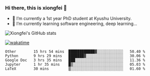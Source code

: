 ### Hi there, this is xiongfei 👋


- 🔭 I’m currently a 1st year PhD student at Kyushu University.
- 🌱 I’m currently learning software engineering, deep learning...

<!--
**Toma62299781/Toma62299781** is a ✨ _special_ ✨ repository because its `README.md` (this file) appears on your GitHub profile.
Here are some ideas to get you started:
-->

![Xiongfei's GitHub stats](https://github-readme-stats.vercel.app/api?username=Toma62299781)


[![wakatime](https://wakatime.com/badge/user/9e8d5516-d162-43e7-9563-87295d455a71.svg)](https://wakatime.com/@9e8d5516-d162-43e7-9563-87295d455a71)

<!--START_SECTION:waka-->
```text
Other        15 hrs 54 mins  ████████████▓░░░░░░░░░░░░   50.40 % 
Python       9 hrs 29 mins   ███████▓░░░░░░░░░░░░░░░░░   30.06 % 
Google Doc   3 hrs 35 mins   ███░░░░░░░░░░░░░░░░░░░░░░   11.36 % 
Jupyter      1 hr 35 mins    █▒░░░░░░░░░░░░░░░░░░░░░░░   05.03 % 
LaTeX        30 mins         ▒░░░░░░░░░░░░░░░░░░░░░░░░   01.60 % 
```
<!--END_SECTION:waka-->

